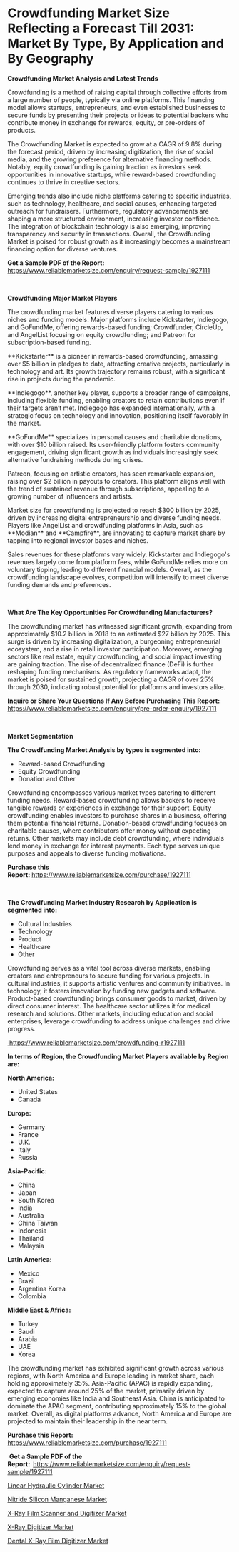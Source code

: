 <p><h1>Crowdfunding Market Size Reflecting a Forecast Till 2031: Market By Type, By Application and By Geography</h1></p><p><strong>Crowdfunding Market Analysis and Latest Trends</strong></p>
<p><p>Crowdfunding is a method of raising capital through collective efforts from a large number of people, typically via online platforms. This financing model allows startups, entrepreneurs, and even established businesses to secure funds by presenting their projects or ideas to potential backers who contribute money in exchange for rewards, equity, or pre-orders of products.</p><p>The Crowdfunding Market is expected to grow at a CAGR of 9.8% during the forecast period, driven by increasing digitization, the rise of social media, and the growing preference for alternative financing methods. Notably, equity crowdfunding is gaining traction as investors seek opportunities in innovative startups, while reward-based crowdfunding continues to thrive in creative sectors.</p><p>Emerging trends also include niche platforms catering to specific industries, such as technology, healthcare, and social causes, enhancing targeted outreach for fundraisers. Furthermore, regulatory advancements are shaping a more structured environment, increasing investor confidence. The integration of blockchain technology is also emerging, improving transparency and security in transactions. Overall, the Crowdfunding Market is poised for robust growth as it increasingly becomes a mainstream financing option for diverse ventures.</p></p>
<p><strong>Get a Sample PDF of the Report:&nbsp;</strong> <a href="https://www.reliablemarketsize.com/enquiry/request-sample/1927111?utm_campaign=1592&utm_medium=2&utm_source=Github&utm_content=ia&utm_term=25102024&utm_id=crowdfunding">https://www.reliablemarketsize.com/enquiry/request-sample/1927111</a></p>
<p>&nbsp;</p>
<p><strong>Crowdfunding Major Market Players</strong></p>
<p><p>The crowdfunding market features diverse players catering to various niches and funding models. Major platforms include Kickstarter, Indiegogo, and GoFundMe, offering rewards-based funding; Crowdfunder, CircleUp, and AngelList focusing on equity crowdfunding; and Patreon for subscription-based funding. </p><p>**Kickstarter** is a pioneer in rewards-based crowdfunding, amassing over $5 billion in pledges to date, attracting creative projects, particularly in technology and art. Its growth trajectory remains robust, with a significant rise in projects during the pandemic. </p><p>**Indiegogo**, another key player, supports a broader range of campaigns, including flexible funding, enabling creators to retain contributions even if their targets aren’t met. Indiegogo has expanded internationally, with a strategic focus on technology and innovation, positioning itself favorably in the market.</p><p>**GoFundMe** specializes in personal causes and charitable donations, with over $10 billion raised. Its user-friendly platform fosters community engagement, driving significant growth as individuals increasingly seek alternative fundraising methods during crises.</p><p>Patreon, focusing on artistic creators, has seen remarkable expansion, raising over $2 billion in payouts to creators. This platform aligns well with the trend of sustained revenue through subscriptions, appealing to a growing number of influencers and artists.</p><p>Market size for crowdfunding is projected to reach $300 billion by 2025, driven by increasing digital entrepreneurship and diverse funding needs. Players like AngelList and crowdfunding platforms in Asia, such as **Modian** and **Campfire**, are innovating to capture market share by tapping into regional investor bases and niches.</p><p>Sales revenues for these platforms vary widely. Kickstarter and Indiegogo's revenues largely come from platform fees, while GoFundMe relies more on voluntary tipping, leading to different financial models. Overall, as the crowdfunding landscape evolves, competition will intensify to meet diverse funding demands and preferences.</p></p>
<p>&nbsp;</p>
<p><strong>What Are The Key Opportunities For Crowdfunding Manufacturers?</strong></p>
<p><p>The crowdfunding market has witnessed significant growth, expanding from approximately $10.2 billion in 2018 to an estimated $27 billion by 2025. This surge is driven by increasing digitalization, a burgeoning entrepreneurial ecosystem, and a rise in retail investor participation. Moreover, emerging sectors like real estate, equity crowdfunding, and social impact investing are gaining traction. The rise of decentralized finance (DeFi) is further reshaping funding mechanisms. As regulatory frameworks adapt, the market is poised for sustained growth, projecting a CAGR of over 25% through 2030, indicating robust potential for platforms and investors alike.</p></p>
<p><strong>Inquire or Share Your Questions If Any Before Purchasing This Report:</strong> <a href="https://www.reliablemarketsize.com/enquiry/pre-order-enquiry/1927111?utm_campaign=1592&utm_medium=2&utm_source=Github&utm_content=ia&utm_term=25102024&utm_id=crowdfunding">https://www.reliablemarketsize.com/enquiry/pre-order-enquiry/1927111</a></p>
<p>&nbsp;</p>
<p><strong>Market Segmentation</strong></p>
<p><strong>The Crowdfunding Market Analysis by types is segmented into:</strong></p>
<p><ul><li>Reward-based Crowdfunding</li><li>Equity Crowdfunding</li><li>Donation and Other</li></ul></p>
<p><p>Crowdfunding encompasses various market types catering to different funding needs. Reward-based crowdfunding allows backers to receive tangible rewards or experiences in exchange for their support. Equity crowdfunding enables investors to purchase shares in a business, offering them potential financial returns. Donation-based crowdfunding focuses on charitable causes, where contributors offer money without expecting returns. Other markets may include debt crowdfunding, where individuals lend money in exchange for interest payments. Each type serves unique purposes and appeals to diverse funding motivations.</p></p>
<p><strong>Purchase this Report:&nbsp;</strong><a href="https://www.reliablemarketsize.com/purchase/1927111?utm_campaign=1592&utm_medium=2&utm_source=Github&utm_content=ia&utm_term=25102024&utm_id=crowdfunding">https://www.reliablemarketsize.com/purchase/1927111</a></p>
<p>&nbsp;</p>
<p><strong>The Crowdfunding Market Industry Research by Application is segmented into:</strong></p>
<p><ul><li>Cultural Industries</li><li>Technology</li><li>Product</li><li>Healthcare</li><li>Other</li></ul></p>
<p><p>Crowdfunding serves as a vital tool across diverse markets, enabling creators and entrepreneurs to secure funding for various projects. In cultural industries, it supports artistic ventures and community initiatives. In technology, it fosters innovation by funding new gadgets and software. Product-based crowdfunding brings consumer goods to market, driven by direct consumer interest. The healthcare sector utilizes it for medical research and solutions. Other markets, including education and social enterprises, leverage crowdfunding to address unique challenges and drive progress.</p></p>
<p><a href="https://www.reliablemarketsize.com/crowdfunding-r1927111?utm_campaign=1592&utm_medium=2&utm_source=Github&utm_content=ia&utm_term=25102024&utm_id=crowdfunding">&nbsp;https://www.reliablemarketsize.com/crowdfunding-r1927111</a></p>
<p><strong>In terms of Region, the Crowdfunding Market Players available by Region are:</strong></p>
<p>
    <p> <strong> North America: </strong>
        <ul>
            <li>United States</li>
            <li>Canada</li>
        </ul>
        </p> 
    <p> <strong> Europe: </strong>
        <ul>
            <li>Germany</li>
            <li>France</li>
            <li>U.K.</li>
            <li>Italy</li>
            <li>Russia</li>
        </ul>
        </p> 
    <p> <strong> Asia-Pacific: </strong>
        <ul>
            <li>China</li>
            <li>Japan</li>
            <li>South Korea</li>
            <li>India</li>
            <li>Australia</li>
            <li>China Taiwan</li>
            <li>Indonesia</li>
            <li>Thailand</li>
            <li>Malaysia</li>
        </ul>
        </p> 
    <p> <strong> Latin America: </strong>
        <ul>
            <li>Mexico</li>
            <li>Brazil</li>
            <li>Argentina Korea</li>
            <li>Colombia</li>
        </ul>
        </p> 
    <p> <strong> Middle East & Africa: </strong>
        <ul>
            <li>Turkey</li>
            <li>Saudi</li>
            <li>Arabia</li>
            <li>UAE</li>
            <li>Korea</li>
        </ul>
    </p>
    </p>
<p><p>The crowdfunding market has exhibited significant growth across various regions, with North America and Europe leading in market share, each holding approximately 35%. Asia-Pacific (APAC) is rapidly expanding, expected to capture around 25% of the market, primarily driven by emerging economies like India and Southeast Asia. China is anticipated to dominate the APAC segment, contributing approximately 15% to the global market. Overall, as digital platforms advance, North America and Europe are projected to maintain their leadership in the near term.</p></p>
<p><strong>Purchase this Report: </strong><a href="https://www.reliablemarketsize.com/purchase/1927111?utm_campaign=1592&utm_medium=2&utm_source=Github&utm_content=ia&utm_term=25102024&utm_id=crowdfunding">https://www.reliablemarketsize.com/purchase/1927111</a></p>
<p>&nbsp;<strong>Get a Sample PDF of the Report:&nbsp;&nbsp;</strong><a href="https://www.reliablemarketsize.com/enquiry/request-sample/1927111?utm_campaign=1592&utm_medium=2&utm_source=Github&utm_content=ia&utm_term=25102024&utm_id=crowdfunding">https://www.reliablemarketsize.com/enquiry/request-sample/1927111</a></p>
<p><strong></strong></p>
<p><p><a href="https://issuu.com/reportprime-2/docs/linear-hydraulic-cylinder-market-si_780cf90ac2429b?utm_campaign=1592&utm_medium=2&utm_source=Github&utm_content=ia&utm_term=25102024&utm_id=crowdfunding">Linear Hydraulic Cylinder Market</a></p><p><a href="https://www.linkedin.com/pulse/global-nitride-silicon-manganese-market-focus-product-ocj2c?utm_campaign=1592&utm_medium=2&utm_source=Github&utm_content=ia&utm_term=25102024&utm_id=crowdfunding">Nitride Silicon Manganese Market</a></p><p><a href="https://www.linkedin.com/pulse/x-ray-film-scanner-digitizer-market-shifts-strategic-analysis-2kazf?utm_campaign=1592&utm_medium=2&utm_source=Github&utm_content=ia&utm_term=25102024&utm_id=crowdfunding">X-Ray Film Scanner and Digitizer Market</a></p><p><a href="https://www.linkedin.com/pulse/comprehensive-x-ray-digitizer-market-report-regional-analysis-daqtf?utm_campaign=1592&utm_medium=2&utm_source=Github&utm_content=ia&utm_term=25102024&utm_id=crowdfunding">X-Ray Digitizer Market</a></p><p><a href="https://www.linkedin.com/pulse/dental-x-ray-film-digitizer-market-outlook-forecast-from-24m5f?utm_campaign=1592&utm_medium=2&utm_source=Github&utm_content=ia&utm_term=25102024&utm_id=crowdfunding">Dental X-Ray Film Digitizer Market</a></p></p>